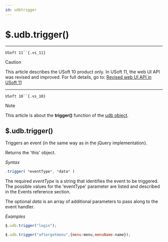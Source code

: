 ```yaml
---
id: udbtrigger
---
```


# $.udb.trigger()



----

`USoft 11``{.vs_11}`

> [!CAUTION]
> This article describes the USoft 10 product only.
> In USoft 11, the web UI API was revised and improved. For full details, go to:
> [Revised web UI API in USoft 11](/docs/Web%20and%20app%20UIs/UDB%20udb/Revised%20web%20UI%20API%20in%20USoft%2011.md)

----

`USoft 10``{.vs_10}`

> [!NOTE]
> This article is about the **trigger()** function of the [udb object](/docs/Web%20and%20app%20UIs/UDB%20udb).

## **$.udb.trigger()**

Triggers an event (in the same way as in the jQuery implementation).

Returns the 'this' object.

*Syntax*

```js
.trigger( *eventType*, *data* )
```

The required *eventType* is a string that identifies the event to be triggered. The possible values for the 'eventType' parameter are listed and described in the Events reference section.

The optional *data* is an array of additional parameters to pass along to the event handler.

*Examples*

```js
$.udb.trigger("login");
```

```js
$.udb.trigger("aftergetmenu",{menu:menu,menuName:name});
```

 